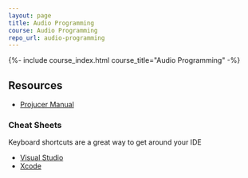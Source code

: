 ```yaml
---
layout: page
title: Audio Programming
course: Audio Programming
repo_url: audio-programming
---
```



{%- include course_index.html course_title="Audio Programming" -%}

## Resources

- [Projucer Manual](https://juce.com/discover/stories/projucer-manual)

### Cheat Sheets

Keyboard shortcuts are a great way to get around your IDE

- [Visual Studio](http://visualstudioshortcuts.com/)
- [Xcode](https://appletree.or.kr/quick_reference_cards/Apple-Mac-iOS/xcode-cheat-sheet.pdf)

